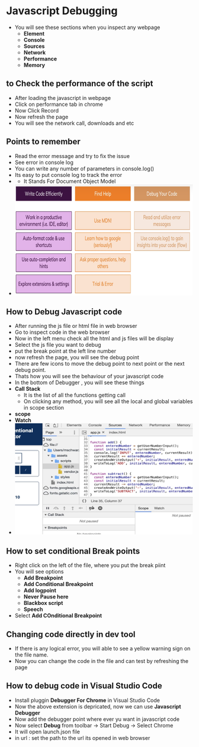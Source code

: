 # Javascript Debugging
- You will see these sections when you inspect any webpage
    - **Element**
    - **Console**
    - **Sources**
    - **Network**
    - **Performance**
    - **Memory**
## to Check the performance of the script
- After loading the javascript in webpage
- Click on performance tab in chrome
- Now Click Record
- Now refresh the page
- You will see the network call, downloads and etc

## Points to remember
- Read the error message and try to fix the issue
- See error in console log
- You can write any number of parameters in console.log()
- Its easy to put console log to track the error
- - It Stands For Document Object Model
- <img src="https://github.com/siba-x-prasad/JSWorld/blob/main/ReadMe/images/debug1.png" width="700" height="300" /> 
  
## How to Debug Javascript code
- After running the js file or html file in web browser
- Go to inspect code in the web browser
- Now in the left menu check all the html and js files will be display
- Select the js file you want to debug
- put the break point at the left line number
- now refresh the page, you will see the debug point
- There are few icons to move the debug point to next point or the next debug point.
- Thats how you will see the behaviour of your javascript code
- In the bottom of Debugger , you will see these things
- **Call Stack**
    - It is the list of all the functions getting call
    - On clicking any method, you will see all the local and global variables in scope section 
- **scope**
- **Watch**
- <img src="https://github.com/siba-x-prasad/JSWorld/blob/main/ReadMe/images/debuggerScreen.png" width="700" height="300" />
## How to set conditional Break points
- Right click on the left of the file, where you put the break piint
- You will see options
    - **Add Breakpoint**
    - **Add Conditional Breakpoint**
    - **Add logpoint**
    - **Never Pause here**
    - **Blackbox script**
    - **Speech**
- Select **Add COnditional Breakpoint**

## Changing code directly in dev tool
- If there is any logical error, you will able to see a yellow warning sign on the file name.
- Now you can change the code in the file and can test by refreshing the page

## How to debug code in Visual Studio Code
- Install pluggin **Debugger For Chrome** in Visual Studio Code
- Now the above extension is depricated, now we can use **Javascript Debugger**
- Now add the debugger point where ever yu want in javascript code
- Now select **Debug** from toolbar
    -> Start Debug
    -> Select Chrome
- It will open launch.json file
- in url : set the path to the url its opened in web browser




